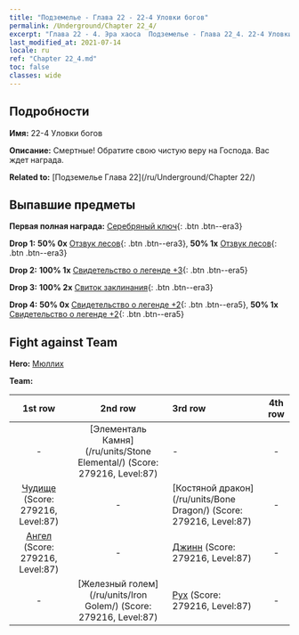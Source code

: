```yaml
---
title: "Подземелье - Глава 22 - 22-4 Уловки богов"
permalink: /Underground/Chapter 22_4/
excerpt: "Глава 22 - 4. Эра хаоса  Подземелье - Глава 22_4. 22-4 Уловки богов"
last_modified_at: 2021-07-14
locale: ru
ref: "Chapter 22_4.md"
toc: false
classes: wide
---
```


## Подробности

 **Имя:** 22-4 Уловки богов

 **Описание:** Смертные! Обратите свою чистую веру на Господа. Вас ждет награда.

 **Related to:** [Подземелье Глава 22](/ru/Underground/Chapter 22/)

## Выпавшие предметы

 **Первая полная награда:** [Серебряный ключ](/ItemsRU/con_693/){: .btn .btn--era3}

 **Drop 1:** **50% 0x** [Отзвук лесов](/ItemsRU/her_465/){: .btn .btn--era3}, **50% 1x** [Отзвук лесов](/ItemsRU/her_465/){: .btn .btn--era3}

 **Drop 2:** **100% 1x** [Свидетельство о легенде +3](/ItemsRU/mat_88/){: .btn .btn--era5}

 **Drop 3:** **100% 2x** [Свиток заклинания](/ItemsRU/con_694/){: .btn .btn--era3}

 **Drop 4:** **50% 0x** [Свидетельство о легенде +2](/ItemsRU/mat_81/){: .btn .btn--era5}, **50% 1x** [Свидетельство о легенде +2](/ItemsRU/mat_81/){: .btn .btn--era5}


## Fight against Team
 **Hero:** [Мюллих](/ru/heroes/Mullich/)

 **Team:**


  | 1st row | 2nd row | 3rd row | 4th row |
  |:----:|:----:|:----|:----:|
  | - | [Элементаль Камня](/ru/units/Stone Elemental/) (Score: 279216, Level:87)  | - | - |
  | [Чудище](/ru/units/Behemoth/) (Score: 279216, Level:87)  | - | [Костяной дракон](/ru/units/Bone Dragon/) (Score: 279216, Level:87)  | - |
  | [Ангел](/ru/units/Angel/) (Score: 279216, Level:87)  | - | [Джинн](/ru/units/Genie/) (Score: 279216, Level:87)  | - |
  | - | [Железный голем](/ru/units/Iron Golem/) (Score: 279216, Level:87)  | [Рух](/ru/units/Roc/) (Score: 279216, Level:87)  | - |


